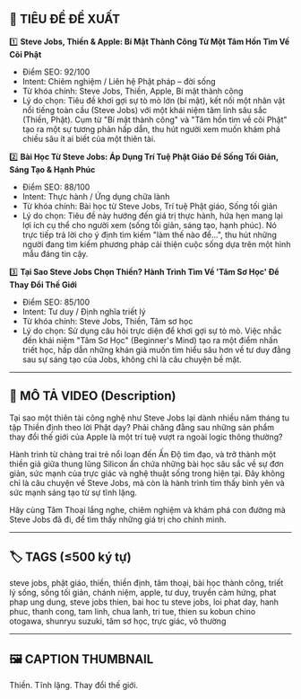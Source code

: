 ## 🎯 TIÊU ĐỀ ĐỀ XUẤT

1️⃣ **Steve Jobs, Thiền & Apple: Bí Mật Thành Công Từ Một Tâm Hồn Tìm Về Cõi Phật**
- Điểm SEO: 92/100
- Intent: Chiêm nghiệm / Liên hệ Phật pháp – đời sống
- Từ khóa chính: Steve Jobs, Thiền, Apple, Bí mật thành công
- Lý do chọn: Tiêu đề khơi gợi sự tò mò lớn (bí mật), kết nối một nhân vật nổi tiếng toàn cầu (Steve Jobs) với một khái niệm tâm linh sâu sắc (Thiền, Phật). Cụm từ "Bí mật thành công" và "Tâm hồn tìm về cõi Phật" tạo ra một sự tương phản hấp dẫn, thu hút người xem muốn khám phá chiều sâu ít ai biết của một thiên tài.

2️⃣ **Bài Học Từ Steve Jobs: Áp Dụng Trí Tuệ Phật Giáo Để Sống Tối Giản, Sáng Tạo & Hạnh Phúc**
- Điểm SEO: 88/100
- Intent: Thực hành / Ứng dụng chữa lành
- Từ khóa chính: Bài học từ Steve Jobs, Trí tuệ Phật giáo, Sống tối giản
- Lý do chọn: Tiêu đề này hướng đến giá trị thực hành, hứa hẹn mang lại lợi ích cụ thể cho người xem (sống tối giản, sáng tạo, hạnh phúc). Nó trực tiếp trả lời cho ý định tìm kiếm "làm thế nào để...", thu hút những người đang tìm kiếm phương pháp cải thiện cuộc sống dựa trên một hình mẫu đáng tin cậy.

3️⃣ **Tại Sao Steve Jobs Chọn Thiền? Hành Trình Tìm Về 'Tâm Sơ Học' Để Thay Đổi Thế Giới**
- Điểm SEO: 85/100
- Intent: Tư duy / Định nghĩa triết lý
- Từ khóa chính: Steve Jobs, Thiền, Tâm sơ học
- Lý do chọn: Sử dụng câu hỏi trực diện để khơi gợi sự tò mò. Việc nhắc đến khái niệm "Tâm Sơ Học" (Beginner's Mind) tạo ra một điểm nhấn triết học, hấp dẫn những khán giả muốn tìm hiểu sâu hơn về tư duy đằng sau sự sáng tạo của Jobs, không chỉ là câu chuyện bề mặt.

---

## 📜 MÔ TẢ VIDEO (Description)

Tại sao một thiên tài công nghệ như Steve Jobs lại dành nhiều năm tháng tu tập Thiền định theo lời Phật dạy? Phải chăng đằng sau những sản phẩm thay đổi thế giới của Apple là một trí tuệ vượt ra ngoài logic thông thường?

Hành trình từ chàng trai trẻ nổi loạn đến Ấn Độ tìm đạo, và trở thành một thiền giả giữa thung lũng Silicon ẩn chứa những bài học sâu sắc về sự đơn giản, sức mạnh của trực giác và nghệ thuật sống trong hiện tại. Đây không chỉ là câu chuyện về Steve Jobs, mà còn là hành trình tìm thấy bình yên và sức mạnh sáng tạo từ sự tĩnh lặng.

Hãy cùng Tâm Thoại lắng nghe, chiêm nghiệm và khám phá con đường mà Steve Jobs đã đi, để tìm thấy những giá trị cho chính mình.

---

## 🏷️ TAGS (≤500 ký tự)

steve jobs, phật giáo, thiền, thiền định, tâm thoại, bài học thành công, triết lý sống, sống tối giản, chánh niệm, apple, tư duy, truyền cảm hứng, phat phap ung dung, steve jobs thien, bai hoc tu steve jobs, loi phat day, hanh phuc, thanh cong, tam linh, chua lanh, tri tue, thien su kobun chino otogawa, shunryu suzuki, tâm sơ học, trực giác, vô thường

---

## 🖼️ CAPTION THUMBNAIL

Thiền. Tĩnh lặng. Thay đổi thế giới.
